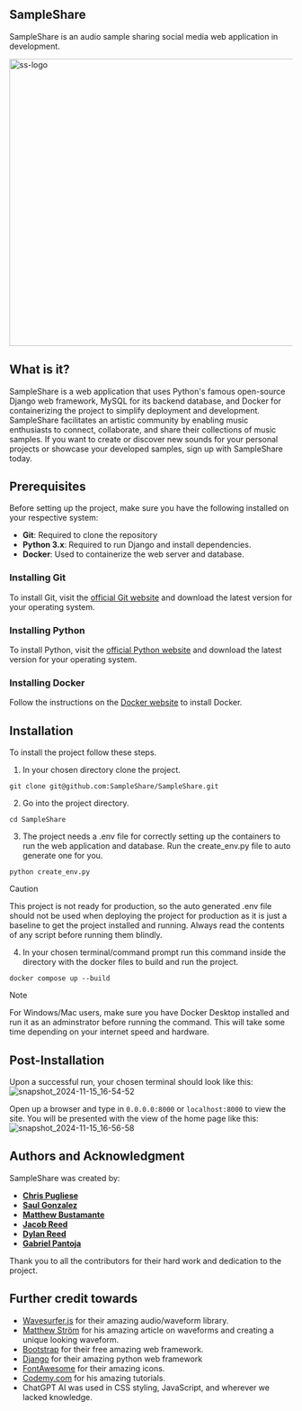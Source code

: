 ## **SampleShare**
SampleShare is an audio sample sharing social media web application in development. 

<img width="510" alt="ss-logo" src="https://github.com/user-attachments/assets/36bfaa1e-85f8-4bb6-a5b6-68188bf9a72c">


## **What is it?**
SampleShare is a web application that uses Python's famous open-source Django web framework, MySQL for its backend database, and Docker for containerizing the project to simplify deployment and development. SampleShare facilitates an artistic community by enabling music enthusiasts to connect, collaborate, and share their collections of music samples. If you want to create or discover new sounds for your personal projects or showcase your developed samples, sign up with SampleShare today.

## Prerequisites

Before setting up the project, make sure you have the following installed on your respective system:
- **Git**: Required to clone the repository
- **Python 3.x**: Required to run Django and install dependencies.
- **Docker**: Used to containerize the web server and database.

### Installing Git
To install Git, visit the [official Git website](https://git-scm.com/) and download the latest version for your operating system.

### Installing Python
To install Python, visit the [official Python website](https://www.python.org/downloads/) and download the latest version for your operating system.

### Installing Docker
Follow the instructions on the [Docker website](https://docs.docker.com/get-docker/) to install Docker.

## **Installation**
To install the project follow these steps.

1. In your chosen directory clone the project.
```
git clone git@github.com:SampleShare/SampleShare.git
```
2. Go into the project directory. 
```
cd SampleShare
```
3. The project needs a .env file for correctly setting up the containers to run the web application and database. Run the create_env.py file to auto generate one for you.
```
python create_env.py
```
> [!caution] 
> This project is not ready for production, so the auto generated .env file should not be used when deploying the project for production as it is just a baseline to get the project installed and running. Always read the contents of any script before running them blindly.

4. In your chosen terminal/command prompt run this command inside the directory with the docker files to build and run the project.
```
docker compose up --build
```
> [!note] 
> For Windows/Mac users, make sure you have Docker Desktop installed and run it as an adminstrator before running the command. This will take some time depending on your internet speed and hardware.

## **Post-Installation**
Upon a successful run, your chosen terminal should look like this:
![snapshot_2024-11-15_16-54-52](https://github.com/user-attachments/assets/46afe0ef-5a1d-400f-a116-682eb5e3fc80)

Open up a browser and type in 
`
0.0.0.0:8000
`
or 
`
localhost:8000
`
to view the site. You will be presented with the view of the home page like this:
![snapshot_2024-11-15_16-56-58](https://github.com/user-attachments/assets/48ac236b-6954-483e-af6a-878960376691)




## **Authors and Acknowledgment**

SampleShare was created by:

- **[Chris Pugliese](https://github.com/chrispugliese)**
- **[Saul Gonzalez](https://github.com/saul178)**
- **[Matthew Bustamante](https://github.com/Matthew-Bustamante)**
- **[Jacob Reed](https://github.com/BeachPeddler)**
- **[Dylan Reed](https://github.com/DylanCReed)**
- **[Gabriel Pantoja](https://github.com/Jeze2)**

Thank you to all the contributors for their hard work and dedication to the project.

## **Further credit towards** 
- [Wavesurfer.js](https://wavesurfer.xyz/) for their amazing audio/waveform library.
- [Matthew Ström](https://css-tricks.com/making-an-audio-waveform-visualizer-with-vanilla-javascript/) for his amazing article on waveforms and creating a unique looking waveform.
- [Bootstrap](https://getbootstrap.com/) for their free amazing web framework.
- [Django](https://www.djangoproject.com/) for their amazing python web framework
- [FontAwesome](https://fontawesome.com/) for their amazing icons.
- [Codemy.com](https://www.youtube.com/@Codemycom) for his amazing tutorials.
- ChatGPT AI was used in CSS styling, JavaScript, and wherever we lacked knowledge.

